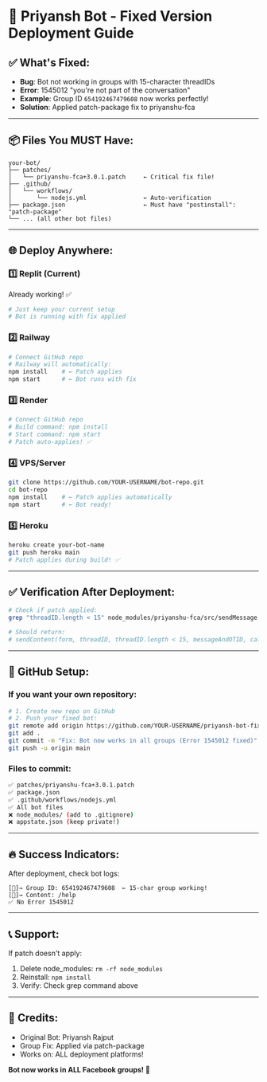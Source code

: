 # 🚀 Priyansh Bot - Fixed Version Deployment Guide

## ✅ What's Fixed:
- **Bug**: Bot not working in groups with 15-character threadIDs
- **Error**: 1545012 "you're not part of the conversation"
- **Example**: Group ID `654192467479608` now works perfectly!
- **Solution**: Applied patch-package fix to priyanshu-fca

---

## 📦 Files You MUST Have:

```
your-bot/
├── patches/
│   └── priyanshu-fca+3.0.1.patch     ← Critical fix file!
├── .github/
│   └── workflows/
│       └── nodejs.yml                ← Auto-verification
├── package.json                      ← Must have "postinstall": "patch-package"
└── ... (all other bot files)
```

---

## 🌐 Deploy Anywhere:

### 1️⃣ **Replit** (Current)
Already working! ✅
```bash
# Just keep your current setup
# Bot is running with fix applied
```

### 2️⃣ **Railway**
```bash
# Connect GitHub repo
# Railway will automatically:
npm install    # ← Patch applies
npm start      # ← Bot runs with fix
```

### 3️⃣ **Render**
```bash
# Connect GitHub repo
# Build command: npm install
# Start command: npm start
# Patch auto-applies! ✅
```

### 4️⃣ **VPS/Server**
```bash
git clone https://github.com/YOUR-USERNAME/bot-repo.git
cd bot-repo
npm install    # ← Patch applies automatically
npm start      # ← Bot ready!
```

### 5️⃣ **Heroku**
```bash
heroku create your-bot-name
git push heroku main
# Patch applies during build! ✅
```

---

## ✅ Verification After Deployment:

```bash
# Check if patch applied:
grep "threadID.length < 15" node_modules/priyanshu-fca/src/sendMessage.js

# Should return:
# sendContent(form, threadID, threadID.length < 15, messageAndOTID, callback);
```

---

## 🎯 GitHub Setup:

### If you want your own repository:
```bash
# 1. Create new repo on GitHub
# 2. Push your fixed bot:
git remote add origin https://github.com/YOUR-USERNAME/priyansh-bot-fixed.git
git add .
git commit -m "Fix: Bot now works in all groups (Error 1545012 fixed)"
git push -u origin main
```

### Files to commit:
```bash
✅ patches/priyanshu-fca+3.0.1.patch
✅ package.json
✅ .github/workflows/nodejs.yml
✅ All bot files
❌ node_modules/ (add to .gitignore)
❌ appstate.json (keep private!)
```

---

## 🔥 Success Indicators:

After deployment, check bot logs:
```
[🔎]→ Group ID: 654192467479608  ← 15-char group working!
[📩]→ Content: /help
✅ No Error 1545012
```

---

## 📞 Support:

If patch doesn't apply:
1. Delete node_modules: `rm -rf node_modules`
2. Reinstall: `npm install`
3. Verify: Check grep command above

---

## 🎉 Credits:
- Original Bot: Priyansh Rajput
- Group Fix: Applied via patch-package
- Works on: ALL deployment platforms!

**Bot now works in ALL Facebook groups! 🚀**
